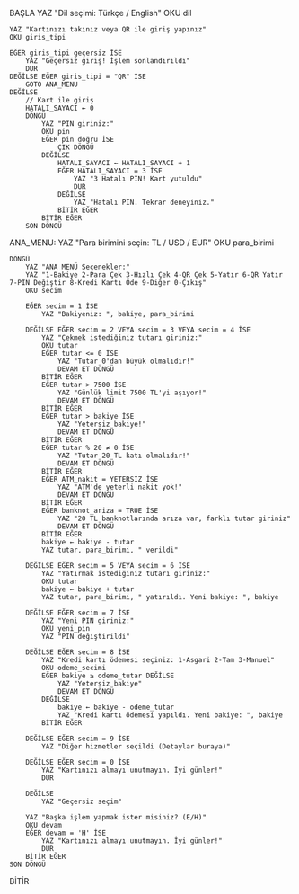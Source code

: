 BAŞLA
    YAZ "Dil seçimi: Türkçe / English"
    OKU dil

    YAZ "Kartınızı takınız veya QR ile giriş yapınız"
    OKU giris_tipi

    EĞER giris_tipi geçersiz İSE
        YAZ "Geçersiz giriş! İşlem sonlandırıldı"
        DUR
    DEĞİLSE EĞER giris_tipi = "QR" İSE
        GOTO ANA_MENU
    DEĞİLSE
        // Kart ile giriş
        HATALI_SAYACI ← 0
        DÖNGÜ
            YAZ "PIN giriniz:"
            OKU pin
            EĞER pin doğru İSE
                ÇIK DÖNGÜ
            DEĞİLSE
                HATALI_SAYACI ← HATALI_SAYACI + 1
                EĞER HATALI_SAYACI = 3 İSE
                    YAZ "3 Hatalı PIN! Kart yutuldu"
                    DUR
                DEĞİLSE
                    YAZ "Hatalı PIN. Tekrar deneyiniz."
                BİTİR EĞER
            BİTİR EĞER
        SON DÖNGÜ

ANA_MENU:
    YAZ "Para birimini seçin: TL / USD / EUR"
    OKU para_birimi

    DÖNGÜ
        YAZ "ANA MENÜ Seçenekler:"
        YAZ "1-Bakiye 2-Para Çek 3-Hızlı Çek 4-QR Çek 5-Yatır 6-QR Yatır 7-PIN Değiştir 8-Kredi Kartı Öde 9-Diğer 0-Çıkış"
        OKU secim

        EĞER secim = 1 İSE
            YAZ "Bakiyeniz: ", bakiye, para_birimi

        DEĞİLSE EĞER secim = 2 VEYA secim = 3 VEYA secim = 4 İSE
            YAZ "Çekmek istediğiniz tutarı giriniz:"
            OKU tutar
            EĞER tutar <= 0 İSE
                YAZ "Tutar 0'dan büyük olmalıdır!"
                DEVAM ET DÖNGÜ
            BİTİR EĞER
            EĞER tutar > 7500 İSE
                YAZ "Günlük limit 7500 TL'yi aşıyor!"
                DEVAM ET DÖNGÜ
            BİTİR EĞER
            EĞER tutar > bakiye İSE
                YAZ "Yetersiz bakiye!"
                DEVAM ET DÖNGÜ
            BİTİR EĞER
            EĞER tutar % 20 ≠ 0 İSE
                YAZ "Tutar 20 TL katı olmalıdır!"
                DEVAM ET DÖNGÜ
            BİTİR EĞER
            EĞER ATM_nakit = YETERSİZ İSE
                YAZ "ATM'de yeterli nakit yok!"
                DEVAM ET DÖNGÜ
            BİTİR EĞER
            EĞER banknot_ariza = TRUE İSE
                YAZ "20 TL banknotlarında arıza var, farklı tutar giriniz"
                DEVAM ET DÖNGÜ
            BİTİR EĞER
            bakiye ← bakiye - tutar
            YAZ tutar, para_birimi, " verildi"
        
        DEĞİLSE EĞER secim = 5 VEYA secim = 6 İSE
            YAZ "Yatırmak istediğiniz tutarı giriniz:"
            OKU tutar
            bakiye ← bakiye + tutar
            YAZ tutar, para_birimi, " yatırıldı. Yeni bakiye: ", bakiye

        DEĞİLSE EĞER secim = 7 İSE
            YAZ "Yeni PIN giriniz:"
            OKU yeni_pin
            YAZ "PIN değiştirildi"

        DEĞİLSE EĞER secim = 8 İSE
            YAZ "Kredi kartı ödemesi seçiniz: 1-Asgari 2-Tam 3-Manuel"
            OKU odeme_secimi
            EĞER bakiye ≥ odeme_tutar DEĞİLSE
                YAZ "Yetersiz bakiye"
                DEVAM ET DÖNGÜ
            DEĞİLSE
                bakiye ← bakiye - odeme_tutar
                YAZ "Kredi kartı ödemesi yapıldı. Yeni bakiye: ", bakiye
            BİTİR EĞER

        DEĞİLSE EĞER secim = 9 İSE
            YAZ "Diğer hizmetler seçildi (Detaylar buraya)"

        DEĞİLSE EĞER secim = 0 İSE
            YAZ "Kartınızı almayı unutmayın. İyi günler!"
            DUR

        DEĞİLSE
            YAZ "Geçersiz seçim"

        YAZ "Başka işlem yapmak ister misiniz? (E/H)"
        OKU devam
        EĞER devam = 'H' İSE
            YAZ "Kartınızı almayı unutmayın. İyi günler!"
            DUR
        BİTİR EĞER
    SON DÖNGÜ
BİTİR
